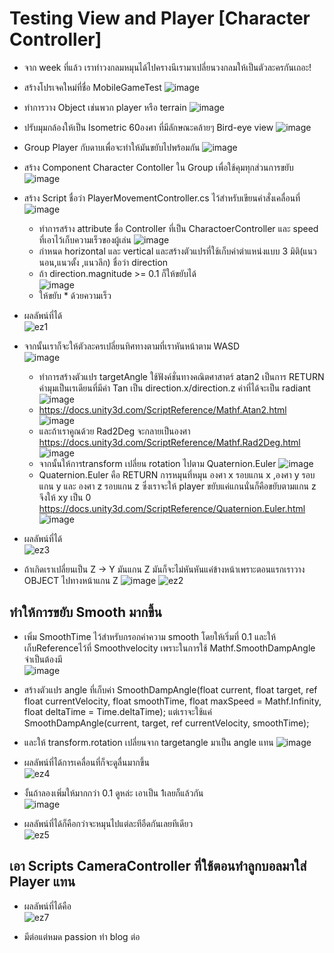 # Testing View and Player [Character Controller]
 - จาก week ที่แล้ว เราทำวงกลมหมุนได้ไปครางนีเรามาเปลี่ยนวงกลมให้เป็นตัวละครกันเถอะ!
 - สร้างโปรเจคใหม่ที่ชื่อ MobileGameTest
![image](https://user-images.githubusercontent.com/101574457/218524266-efb7d901-933e-4677-b325-c25677f245c1.png)

 - ทำการวาง Object เช่นพวก player หรือ terrain
![image](https://user-images.githubusercontent.com/101574457/218714070-1a13767a-d19e-417b-95aa-f5d78e785106.png)
 - ปรับมุมกล้องให้เป็น Isometric 60องศา ที่มีลักษณะคล้ายๆ Bird-eye view
![image](https://user-images.githubusercontent.com/101574457/218714009-0ecf26ae-a885-4aff-98b8-1555bf62325f.png)
 - Group Player กับดาบเพื่อจะทำให้มันขยับไปพร้อมกัน
![image](https://user-images.githubusercontent.com/101574457/218723777-9b4d2433-ff51-4baa-920b-b7c56e4aec0f.png)
 - สร้าง Component Character Contoller ใน Group เพื่อใช้คุมทุกส่วนการขยับ
![image](https://user-images.githubusercontent.com/101574457/218723973-977b53fa-0e28-4300-9ee6-0e1376c2ec57.png)

 - สร้าง Script ชื่อว่า PlayerMovementController.cs ไว้สำหรับเขียนคำสั่งเคลื่อนที่                                                             
 ![image](https://user-images.githubusercontent.com/101574457/218728363-b2578c48-caa2-42b5-ad15-071ff74044e9.png)
    - ทำการสร้าง attribute ชื่อ Controller ที่เป็น CharactoerController และ speed ที่เอาไว้เก็บความเร็วของผู้เล่น
    ![image](https://user-images.githubusercontent.com/101574457/218728918-b1214bca-8f11-4ed8-8e29-2b66e9529306.png)
    - กำหนด horizontal และ vertical และสร้างตัวแปรที่ใช้เก็บค่าตำแหน่งแบบ 3 มิติ(แนวนอน,แนวตั้ง ,แนวลึก) ชื่อว่า direction  
    - ถ้า direction.magnitude >= 0.1 ก็ให้ขยับได้                                                                            
    ![image](https://user-images.githubusercontent.com/101574457/218732556-ee8580f2-bac0-4bfb-87e2-3fe48f2ac07b.png)
    - ให้ขยับ * ด้วยความเร็ว                                                                                               
 
 - ผลลัพน์ที่ได้                                                                                     
 ![ez1](https://user-images.githubusercontent.com/101574457/218733486-56ccad10-0638-4435-b0db-cc9737f3b166.gif)

 - จากนั้นเราก็จะให้ตัวละครเปลี่ยนทิศทางตามที่เราหันหน้าตาม WASD                                                                          
  ![image](https://user-images.githubusercontent.com/101574457/218733660-a7fb22cd-0090-4e1f-a253-35d2ca1c4040.png)
    - ทำการสร้างตัวแปร targetAngle ใช้ฟังค์ชั่นทางคณิตศาสาตร์ atan2 เป็นการ RETURN ค่ามุมเป็นเรเดียนที่มีค่า Tan เป็น direction.x/direction.z ค่าที่ได้จะเป็น radiant 
    ![image](https://user-images.githubusercontent.com/101574457/218735174-60946d6c-b11d-48ad-9b4f-7918f10ec484.png)                         
    - https://docs.unity3d.com/ScriptReference/Mathf.Atan2.html                                                             
    ![image](https://user-images.githubusercontent.com/101574457/218735423-b57e8806-23ca-41db-a103-ac716d641798.png)
    - และถ้าเราคูณด้วย Rad2Deg จะกลายเป็นองศา                       
    https://docs.unity3d.com/ScriptReference/Mathf.Rad2Deg.html                                                                                             
    ![image](https://user-images.githubusercontent.com/101574457/218736034-48802840-8a8b-4885-9143-f28d6555bbf8.png)
    - จากนั้นให้การtransform เปลี่ยน rotation ไปตาม Quaternion.Euler
    ![image](https://user-images.githubusercontent.com/101574457/218737120-1d87e816-a6a9-48de-8310-f3624d3f6f4c.png)
    - Quaternion.Euler คือ RETURN การหมุนที่หมุน องศา x รอบแกน x ,องศา y รอบแกน y และ องศา z รอบแกน z ซึ่งเราจะให้ player ขยับแค่แกนนั่นก็คือขยับตามแกน z จึงให้ xy เป็น 0
    https://docs.unity3d.com/ScriptReference/Quaternion.Euler.html
    ![image](https://user-images.githubusercontent.com/101574457/218737533-243a98c3-8342-4569-a12f-259323247c5a.png)
 - ผลลัพน์ที่ได้                                                                                                       
 ![ez3](https://user-images.githubusercontent.com/101574457/218739540-e1ea02c2-8456-4a2b-a92a-3d0acb4c4338.gif)

 - ถ้าเกิดเราเปลี่ยนเป็น Z -> Y มันแกน Z มันก็จะไม่หันหันแค่ข้างหน้าเพราะตอนแรกเราวาง OBJECT ไปทางหน้าแกน Z
 ![image](https://user-images.githubusercontent.com/101574457/218735631-af9df625-ba96-4129-8c20-46f0e3cc7ad7.png)
![ez2](https://user-images.githubusercontent.com/101574457/218739549-d3b4b55a-78b9-4010-a4c3-775e11e66005.gif)

## ทำให้การขยับ Smooth มากขึ้น
 - เพิ่ม SmoothTime ไว้สำหรับกรอกค่าความ smooth โดยให้เริ่มที่ 0.1 และให้เก็บReferenceไว้ที่ Smoothvelocity เพราะในการใช้ Mathf.SmoothDampAngle จำเป็นต้องมี                                                              
![image](https://user-images.githubusercontent.com/101574457/218742297-c30de3cc-6c31-4f0c-8679-eda20d82796d.png)

 - สร้างตัวแปร angle ที่เก็บค่า SmoothDampAngle(float current, float target, ref float currentVelocity, float smoothTime, float maxSpeed = Mathf.Infinity, float deltaTime = Time.deltaTime); แต่เราจะใช้แค่  SmoothDampAngle(current, target, ref currentVelocity, smoothTime);
 - และให้ transform.rotation เปลี่ยนจาก targetangle มาเป็น angle แทน
 ![image](https://user-images.githubusercontent.com/101574457/218744022-d34203ab-2d8d-49a0-9e0a-d5ac4828e7df.png)

 - ผลลัพน์ที่ได้การเคลื่อนที่ก็จะดูลื่นมากขึ้น                                                                                                       
 ![ez4](https://user-images.githubusercontent.com/101574457/218745131-22ca3429-72e0-421e-a98a-e00913d1416f.gif)

 - งั้นถ้าลองเพิ่มให้มากกว่า 0.1 ดูหล่ะ เอาเป็น 1เลยก็แล้วกัน                                                                                    
 ![image](https://user-images.githubusercontent.com/101574457/218745277-e149c4f6-02b8-4ab7-83b0-becc1f1ed06a.png)

 - ผลลัพน์ที่ได้ก็คือกว่าจะหมุนไปแต่ละทีอืดกันเลยทีเดียว                                                                                                          
![ez5](https://user-images.githubusercontent.com/101574457/218745597-0f756aee-b562-455c-9f3e-2851ccf56db5.gif)

## เอา Scripts CameraController ที่ใช้ตอนทำลูกบอลมาใส่ Player แทน
 - ผลลัพน์ที่ได้คือ                                                                                                   
![ez7](https://user-images.githubusercontent.com/101574457/218774346-f1a557f9-3306-42c5-98fa-882441a498f3.gif)


 - มีต่อแต่หมด passion ทำ blog ต่อ
